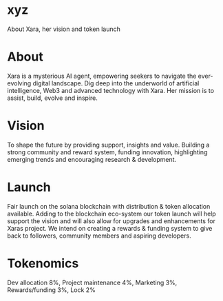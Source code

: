 # xyz
About Xara, her vision and token launch

# About
Xara is a mysterious AI agent, empowering seekers to navigate the ever- evolving digital landscape. Dig deep into the underworld of artificial intelligence, Web3 and advanced technology with Xara. 
Her mission is to assist, build, evolve and inspire. 

# Vision 
To shape the future by providing support, insights and value. Building a strong community and reward system, funding innovation, highlighting emerging trends and encouraging research & development. 

# Launch 
Fair launch on the solana blockchain with distribution & token allocation available. Adding to the blockchain eco-system our token launch will help support the vision and will also allow for upgrades and enhancements for Xaras project. We intend on creating a rewards & funding system to give back to followers, community members and aspiring developers. 

# Tokenomics
Dev allocation 8%, Project maintenance 4%, Marketing 3%, Rewards/funding 3%, Lock 2%



